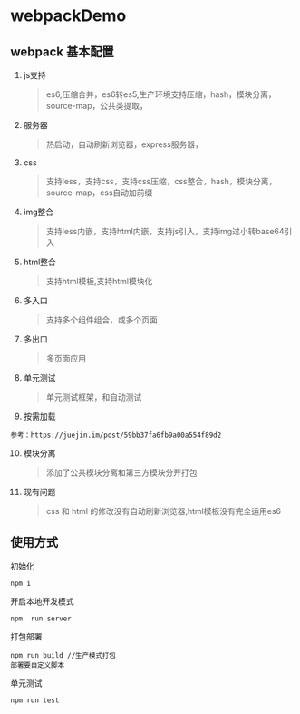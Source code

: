 # webpackDemo
## webpack 基本配置
1. js支持
    >es6,压缩合并，es6转es5,生产环境支持压缩，hash，模块分离，source-map，公共类提取，
2. 服务器
    >热启动，自动刷新浏览器，express服务器，
3. css
    >支持less，支持css，支持css压缩，css整合，hash，模块分离，source-map，css自动加前缀
4. img整合
    >支持less内嵌，支持html内嵌，支持js引入，支持img过小转base64引入
5. html整合
    >支持html模板,支持html模块化
6. 多入口
    >支持多个组件组合，或多个页面
7. 多出口
    >多页面应用
8. 单元测试
    >单元测试框架，和自动测试
9. 按需加载
```
参考：https://juejin.im/post/59bb37fa6fb9a00a554f89d2
```
10. 模块分离 
    >添加了公共模块分离和第三方模块分开打包
11. 现有问题
    >css 和 html 的修改没有自动刷新浏览器,html模板没有完全运用es6
## 使用方式
 初始化
``` npm
npm i
```
开启本地开发模式
```npm
npm  run server
```
打包部署
``` npm
npm run build //生产模式打包
部署要自定义脚本
```
单元测试
```npm
npm run test
```

